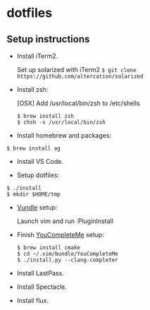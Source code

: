 # dotfiles

## Setup instructions
* Install iTerm2.

  Set up solarized with iTerm2
  `$ git clone https://github.com/altercation/solarized`
  
* Install zsh:

  [OSX] Add /usr/local/bin/zsh to /etc/shells

  ```
  $ brew install zsh
  $ chsh -s /usr/local/bin/zsh
  ```

* Install homebrew and packages:
```
$ brew install ag
```

* Install VS Code.

* Setup dotfiles:
```
$ ./install
$ mkdir $HOME/tmp
```

* [Vundle](https://github.com/VundleVim/Vundle.vim) setup:

  Launch vim and run :PluginInstall

* Finish [YouCompleteMe](https://github.com/Valloric/YouCompleteMe) setup:
   ```
   $ brew install cmake
   $ cd ~/.vim/bundle/YouCompleteMe
   $ ./install.py --clang-completer
   ```

* Install LastPass.
* Install Spectacle.
* Install flux.
